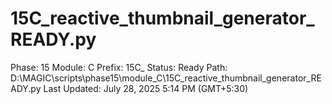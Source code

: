 # 15C_reactive_thumbnail_generator_READY.py

Phase: 15
Module: C
Prefix: 15C_
Status: Ready
Path: D:\MAGIC\scripts\phase15\module_C\15C_reactive_thumbnail_generator_READY.py
Last Updated: July 28, 2025 5:14 PM (GMT+5:30)
